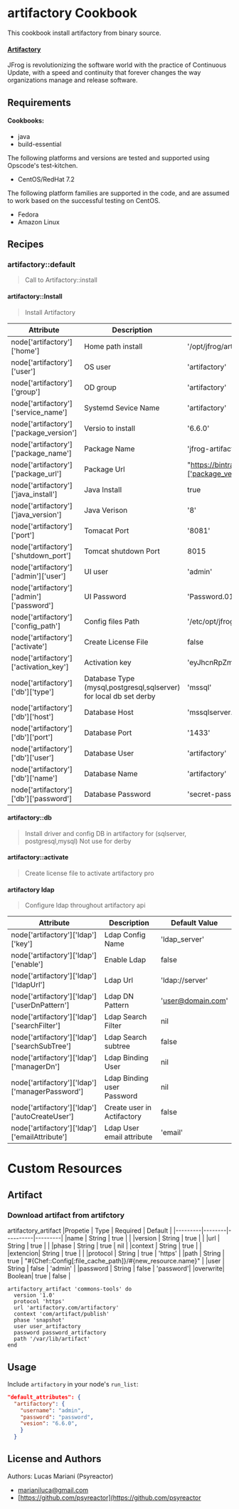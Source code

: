 # artifactory Cookbook

This cookbook install artifactory from binary source.

#### [Artifactory](https://jfrog.com/artifactory)
JFrog is revolutionizing the software world with the practice of Continuous Update, with a speed and continuity that forever changes the way organizations manage and release software.

Requirements
------------
#### Cookbooks:

- java
- build-essential

The following platforms and versions are tested and supported using Opscode's test-kitchen.

- CentOS/RedHat 7.2

The following platform families are supported in the code, and are assumed to work based on the successful testing on CentOS.

- Fedora
- Amazon Linux

Recipes
-------
### artifactory::default
> Call to Artifactory::install

#### artifactory::Install
> Install Artifactory

| Attribute | Description | Default Value |
|-----------|-------------|---------------|
|node['artifactory']['home'] | Home path install| '/opt/jfrog/artifactory' |
|node['artifactory']['user'] | OS user| 'artifactory' |
|node['artifactory']['group'] | OD group| 'artifactory' |
|node['artifactory']['service_name'] | Systemd Sevice Name | 'artifactory' |
|node['artifactory']['package_version'] |Versio to install| '6.6.0' |
|node['artifactory']['package_name'] | Package Name| 'jfrog-artifactory-pro' |
|node['artifactory']['package_url'] | Package Url| "https://bintray.com/jfrog/artifactory-pro-rpms/download_file?file_path=org%2Fartifactory%2Fpro%2Frpm%2Fjfrog-artifactory-pro%2F#{node['artifactory']['package_version']}%2Fjfrog-artifactory-pro-#{node['artifactory']['package_version']}.rpm" |
|node['artifactory']['java_install'] | Java Install| true |
|node['artifactory']['java_version'] | Java Verison| '8' |
|node['artifactory']['port'] | Tomacat Port | '8081' |
|node['artifactory']['shutdown_port'] | Tomcat shutdown Port | 8015 |
|node['artifactory']['admin']['user'] | UI user | 'admin' |
|node['artifactory']['admin']['password'] | UI Password | 'Password.01' |
|node['artifactory']['config_path'] | Config files Path | '/etc/opt/jfrog/artifactory' |
|node['artifactory']['activate'] | Create License File | false |
|node['artifactory']['activation_key'] | Activation key | 'eyJhcnRpZmFjdG9yeSI6eyJpZCI6IiIsIm93bmVyIjoicjRwMyIsInZhbGlkRnJvbSI6MTU0ODA3NjI0MDc5NiwiZXhwaXJlcyI6MTU3OTYwMTQ0MDc5NSwidHlwZSI6IkVOVEVSUFJJU0VfUExVUyIsInRyaWFsIjpmYWxzZSwicHJvcGVydGllcyI6e319fQ==' |
|node['artifactory']['db']['type'] | Database Type (mysql,postgresql,sqlserver)  for local db set derby |  'mssql' |
|node['artifactory']['db']['host'] | Database Host | 'mssqlserver.domain.local' |
|node['artifactory']['db']['port'] | Database Port | '1433' |
|node['artifactory']['db']['user'] | Database User | 'artifactory' |
|node['artifactory']['db']['name'] | Database Name | 'artifactory' |
|node['artifactory']['db']['password'] | Database Password | 'secret-pass' |

#### artifactory::db
> Install driver and config DB in artifactory for (sqlserver, postgresql,mysql) Not use for derby

#### artifactory::activate
> Create license file to activate artifactory pro

#### artifactory ldap
> Configure ldap throughout artifactory api

| Attribute | Description | Default Value |
|-----------|-------------|---------------|
| node['artifactory']['ldap']['key'] | Ldap Config Name | 'ldap_server' |
| node['artifactory']['ldap']['enable'] | Enable Ldap | false |
| node['artifactory']['ldap']['ldapUrl'] | Ldap Url | 'ldap://server' |
| node['artifactory']['ldap']['userDnPattern'] | Ldap DN Pattern | 'user@domain.com' |
| node['artifactory']['ldap']['searchFilter'] | Ldap Search Filter | nil |
| node['artifactory']['ldap']['searchSubTree'] | Ldap Search subtree | false |
| node['artifactory']['ldap']['managerDn'] | Ldap Binding User | nil |
| node['artifactory']['ldap']['managerPassword'] | Ldap Binding user Password | nil |
| node['artifactory']['ldap']['autoCreateUser'] | Create user in Actifactory | false |
| node['artifactory']['ldap']['emailAttribute'] | Ldap User email attribute | 'email' |

# Custom Resources

## Artifact

### Download artifact from artifctory 

artifactory_artifact
|Propetie | Type   | Required | Default |
|---------|--------|----------|---------|
|name     | String | true     |         |
|version  | String | true     |         |
|url      | String | true     |         |
|phase    | String | true     | nil     |
|context  | String | true     |         |
|extencion| String | true     |         |
|protocol | String | true     | 'https' |
|path     | String | true     | "#{Chef::Config[:file_cache_path]}/#{new_resource.name}" |
|user     | String | false    | 'admin' |
|password | String | false    | 'password'|
|overwrite| Boolean| true     | false   |

```
artifactory_artifact 'commons-tools' do
  version '1.0'
  protocol 'https'
  url 'artifactory.com/artifactory'
  context 'com/artifact/publish'
  phase 'snapshot'
  user user_artifactory
  password password_artifactory
  path '/var/lib/artifact'
end
```

## Usage

Include `artifactory` in your node's `run_list`:

```json
"default_attributes": {
  "artifactory": {
    "username": "admin",
    "password": "password",
    "vesion": "6.6.0",
    }
  }
```

License and Authors
-------------------
Authors:
Lucas Mariani (Psyreactor)
- [marianiluca@gmail.com](mailto:marianiluca@gmail.com)
- [https://github.com/psyreactor](https://github.com/psyreactor
